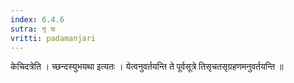 ```yaml
---
index: 6.4.6
sutra: नृ च
vritti: padamanjari
---
```


  केचिदत्रेति । च्छन्दस्युभयथा इत्यतः । येत्वनुवर्तयन्ति ते पूर्वसूत्रे तिसृचतसृग्रहणमनुवर्तयन्ति ॥